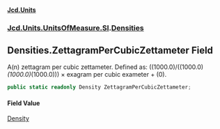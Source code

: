 #### [Jcd.Units](index.md 'index')
### [Jcd.Units.UnitsOfMeasure.SI](Jcd.Units.UnitsOfMeasure.SI.md 'Jcd.Units.UnitsOfMeasure.SI').[Densities](Densities.md 'Jcd.Units.UnitsOfMeasure.SI.Densities')

## Densities.ZettagramPerCubicZettameter Field

A(n) zettagram per cubic zettameter. Defined as: ((1000.0)/((1000.0)*(1000.0)*(1000.0))) × exagram per cubic exameter + (0).

```csharp
public static readonly Density ZettagramPerCubicZettameter;
```

#### Field Value
[Density](Density.md 'Jcd.Units.UnitTypes.Density')